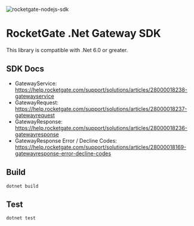 ![rocketgate-nodejs-sdk](http://rocketgate.com/images/logo_rocketgate.png)

# RocketGate .Net Gateway SDK

This library is compatible with .Net 6.0 or greater.

## SDK Docs

- GatewayService: https://help.rocketgate.com/support/solutions/articles/28000018238-gatewayservice
- GatewayRequest: https://help.rocketgate.com/support/solutions/articles/28000018237-gatewayrequest
- GatewayResponse: https://help.rocketgate.com/support/solutions/articles/28000018236-gatewayresponse
- GatewayResponse Error / Decline Codes: https://help.rocketgate.com/support/solutions/articles/28000018169-gatewayresponse-error-decline-codes


## Build

```
dotnet build
```

## Test

```
dotnet test
```